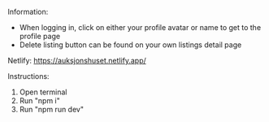 Information:
- When logging in, click on either your profile avatar or name to get to the profile page
- Delete listing button can be found on your own listings detail page

Netlify: https://auksjonshuset.netlify.app/

Instructions:
1. Open terminal
2. Run "npm i"
3. Run "npm run dev"
